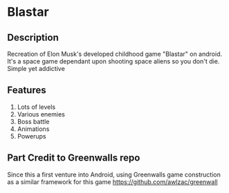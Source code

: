 # Blastar

## Description
Recreation of Elon Musk's developed childhood game "Blastar" on android. It's a space game dependant upon shooting space aliens so you don't die. Simple yet addictive

## Features

1. Lots of levels
2. Various enemies
3. Boss battle
4. Animations
5. Powerups

## Part Credit to Greenwalls repo

Since this a first venture into Android, using Greenwalls game construction as a similar framework for this game
https://github.com/awlzac/greenwall
